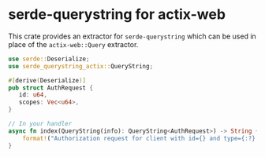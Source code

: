 # serde-querystring for actix-web

This crate provides an extractor for `serde-querystring` which can be used in place of the `actix-web::Query` extractor.

```rust
use serde::Deserialize;
use serde_querystring_actix::QueryString;

#[derive(Deserialize)]
pub struct AuthRequest {
   id: u64,
   scopes: Vec<u64>,
}

// In your handler
async fn index(QueryString(info): QueryString<AuthRequest>) -> String {
    format!("Authorization request for client with id={} and type={:?}!", info.id, info.scopes)
}
```